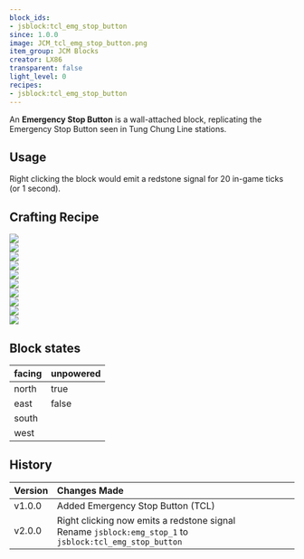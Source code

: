 ```yaml
---
block_ids:
- jsblock:tcl_emg_stop_button
since: 1.0.0
image: JCM_tcl_emg_stop_button.png
item_group: JCM Blocks
creator: LX86
transparent: false
light_level: 0
recipes:
- jsblock:tcl_emg_stop_button
---
```


An **Emergency Stop Button** is a wall-attached block, replicating the Emergency Stop Button seen in Tung Chung Line stations.

## Usage
Right clicking the block would emit a redstone signal for 20 in-game ticks (or 1 second).

## Crafting Recipe
<div class="crafting">
    <div class="crafting-table">
        <!-- row 1 -->
        <div><img src="../crafting/Minecraft_Iron_ingot.png"></div>
        <div><img src="../crafting/Minecraft_Iron_ingot.png"></div>
        <div><img src="../crafting/Minecraft_Iron_ingot.png"></div>
        <!-- row 2 -->
        <div><img src="../crafting/Minecraft_Iron_ingot.png"></div>
        <div><img src="../crafting/Minecraft_Redstone.png"></div>
        <div><img src="../crafting/Minecraft_Iron_ingot.png"></div>
        <!-- row 3 -->
        <div><img src="../crafting/Minecraft_Iron_ingot.png"></div>
        <div><img src="../crafting/Minecraft_Iron_ingot.png"></div>
        <div><img src="../crafting/Minecraft_Iron_ingot.png"></div>
    </div>
    <div class="crafting-arrow"></div>
    <div class="crafting-result" data-count="4">
        <img src="../crafting/JCM_Item_Tcl_emg_stop_button.png">
    </div>
</div>

## Block states
| facing | unpowered |
|:-------|:----------|
| north  | true      |
| east   | false     |
| south  |           |
| west   |           |

## History
| Version | Changes Made                                                                                               |
|:--------|:-----------------------------------------------------------------------------------------------------------|
| v1.0.0  | Added Emergency Stop Button (TCL)                                                                          |
| v2.0.0  | Right clicking now emits a redstone signal<br>Rename `jsblock:emg_stop_1` to `jsblock:tcl_emg_stop_button` |